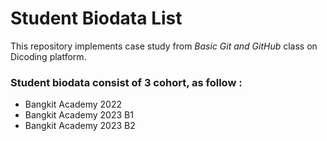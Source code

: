 Student Biodata List
====================
This repository implements case study from *Basic Git and GitHub* class on Dicoding platform.

### Student biodata consist of 3 cohort, as follow :
- Bangkit Academy 2022 
- Bangkit Academy 2023 B1
- Bangkit Academy 2023 B2
